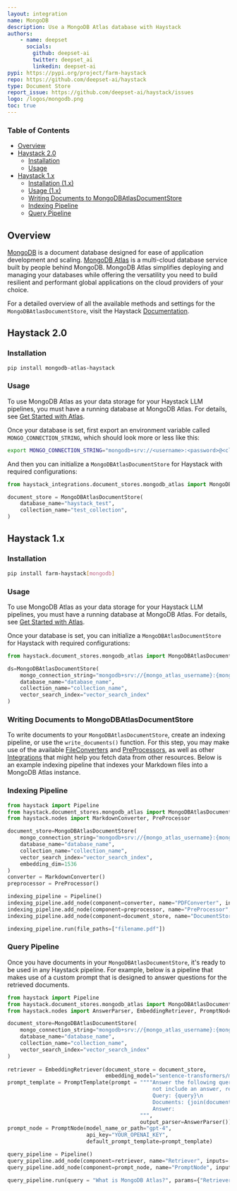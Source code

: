 ```yaml
---
layout: integration
name: MongoDB
description: Use a MongoDB Atlas database with Haystack
authors:
    - name: deepset
      socials:
        github: deepset-ai
        twitter: deepset_ai
        linkedin: deepset-ai
pypi: https://pypi.org/project/farm-haystack
repo: https://github.com/deepset-ai/haystack
type: Document Store
report_issue: https://github.com/deepset-ai/haystack/issues
logo: /logos/mongodb.png
toc: true
---
```


### Table of Contents

- [Overview](#overview)
- [Haystack 2.0](#haystack-20)
  - [Installation](#installation)
  - [Usage](#usage)
- [Haystack 1.x](#haystack-1x)
  - [Installation (1.x)](#installation-1x)
  - [Usage (1.x)](#usage-1x)
  - [Writing Documents to MongoDBAtlasDocumentStore](#writing-documents-to-mongodbstlasdocumentstore)
  - [Indexing Pipeline](#indexing-pipeline)
  - [Query Pipeline](#query-pipeline)

## Overview

[MongoDB](https://www.mongodb.com/) is a document database designed for ease of application development and scaling. [MongoDB Atlas](https://www.mongodb.com/atlas) is a multi-cloud database service built by people behind MongoDB. MongoDB Atlas simplifies deploying and managing your databases while offering the versatility you need to build resilient and performant global applications on the cloud providers of your choice.

For a detailed overview of all the available methods and settings for the `MongoDBAtlasDocumentStore`, visit the Haystack [Documentation](https://docs.haystack.deepset.ai/docs/document_store#initialization).

## Haystack 2.0


### Installation

```bash
pip install mongodb-atlas-haystack
```

### Usage

To use MongoDB Atlas as your data storage for your Haystack LLM pipelines, you must have a running database at MongoDB Atlas. For details, see [Get Started with Atlas](https://www.mongodb.com/docs/atlas/getting-started/).  

Once your database is set, first export an environment variable called `MONGO_CONNECTION_STRING`, which should look more or less like this:

```bash
export MONGO_CONNECTION_STRING="mongodb+srv://<username>:<password>@<cluster_name>.gwkckbk.mongodb.net/?retryWrites=true&w=majority"
```

And then you can initialize a `MongoDBAtlasDocumentStore` for Haystack with required configurations:

```python
from haystack_integrations.document_stores.mongodb_atlas import MongoDBAtlasDocumentStore

document_store = MongoDBAtlasDocumentStore(
    database_name="haystack_test",
    collection_name="test_collection",
)
```

## Haystack 1.x

### Installation

```bash
pip install farm-haystack[mongodb]
```

### Usage

To use MongoDB Atlas as your data storage for your Haystack LLM pipelines, you must have a running database at MongoDB Atlas. For details, see [Get Started with Atlas](https://www.mongodb.com/docs/atlas/getting-started/).  

Once your database is set, you can initialize a `MongoDBAtlasDocumentStore` for Haystack with required configurations:

```python
from haystack.document_stores.mongodb_atlas import MongoDBAtlasDocumentStore

ds=MongoDBAtlasDocumentStore(
    mongo_connection_string="mongodb+srv://{mongo_atlas_username}:{mongo_atlas_password}@{mongo_atlas_host}/?{mongo_atlas_params_string}",
    database_name="database_name",
    collection_name="collection_name",
    vector_search_index="vector_search_index"
)
```

### Writing Documents to MongoDBAtlasDocumentStore

To write documents to your `MongoDBAtlasDocumentStore`, create an indexing pipeline, or use the `write_documents()` function.
For this step, you may make use of the available [FileConverters](https://docs.haystack.deepset.ai/docs/file_converters) and [PreProcessors](https://docs.haystack.deepset.ai/docs/preprocessor), as well as other [Integrations](/integrations) that might help you fetch data from other resources. Below is an example indexing pipeline that indexes your Markdown files into a MongoDB Atlas instance.

### Indexing Pipeline

```python
from haystack import Pipeline
from haystack.document_stores.mongodb_atlas import MongoDBAtlasDocumentStore
from haystack.nodes import MarkdownConverter, PreProcessor

document_store=MongoDBAtlasDocumentStore(
    mongo_connection_string="mongodb+srv://{mongo_atlas_username}:{mongo_atlas_password}@{mongo_atlas_host}/?{mongo_atlas_params_string}",
    database_name="database_name",
    collection_name="collection_name",
    vector_search_index="vector_search_index",
    embedding_dim=1536
)
converter = MarkdownConverter()
preprocessor = PreProcessor()

indexing_pipeline = Pipeline()
indexing_pipeline.add_node(component=converter, name="PDFConverter", inputs=["File"])
indexing_pipeline.add_node(component=preprocessor, name="PreProcessor", inputs=["PDFConverter"])
indexing_pipeline.add_node(component=document_store, name="DocumentStore", inputs=["PreProcessor"])

indexing_pipeline.run(file_paths=["filename.pdf"])
```

### Query Pipeline

Once you have documents in your `MongoDBAtlasDocumentStore`, it's ready to be used in any Haystack pipeline. For example, below is a pipeline that makes use of a custom prompt that is designed to answer questions for the retrieved documents.

```python
from haystack import Pipeline
from haystack.document_stores.mongodb_atlas import MongoDBAtlasDocumentStore
from haystack.nodes import AnswerParser, EmbeddingRetriever, PromptNode, PromptTemplate

document_store=MongoDBAtlasDocumentStore(
    mongo_connection_string="mongodb+srv://{mongo_atlas_username}:{mongo_atlas_password}@{mongo_atlas_host}/?{mongo_atlas_params_string}",
    database_name="database_name",
    collection_name="collection_name",
    vector_search_index="vector_search_index"
)
              
retriever = EmbeddingRetriever(document_store = document_store,
                               embedding_model="sentence-transformers/multi-qa-mpnet-base-dot-v1")
prompt_template = PromptTemplate(prompt = """"Answer the following query based on the provided context. If the context does
                                              not include an answer, reply with 'I don't know'.\n
                                              Query: {query}\n
                                              Documents: {join(documents)}
                                              Answer: 
                                          """,
                                          output_parser=AnswerParser())
prompt_node = PromptNode(model_name_or_path="gpt-4",
                         api_key="YOUR_OPENAI_KEY",
                         default_prompt_template=prompt_template)

query_pipeline = Pipeline()
query_pipeline.add_node(component=retriever, name="Retriever", inputs=["Query"])
query_pipeline.add_node(component=prompt_node, name="PromptNode", inputs=["Retriever"])

query_pipeline.run(query = "What is MongoDB Atlas?", params={"Retriever" : {"top_k": 5}})
```
